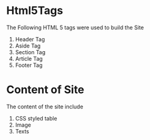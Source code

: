 # Html5Tags
The Following HTML 5 tags were used to build the Site
1) Header Tag
2) Aside Tag
3) Section Tag
4) Article Tag
5) Footer Tag
# Content of Site
The content of the site include
1) CSS styled table
2) Image
3) Texts
